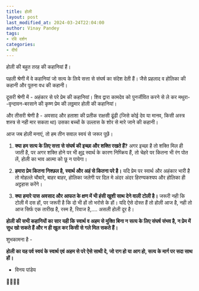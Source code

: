 ```yaml
---
title: होली
layout: post
last_modified_at: 2024-03-24T22:04:00
author: Vinay Pandey
tags:
- रवि दर्शन
categories:
- दीर्घ
---
```

होली की बहुत तरह की कहानियां हैं। 

पहली श्रेणी में वे कहानियां जो सत्य के लिये सत्ता से संघर्ष का संदेश देती हैं। जैसे प्रहलाद व होलिका की कहानी और पूतना वध की कहानी। 

दूसरी श्रेणी में -  अहंकार से परे प्रेम की कहानियां। शिव द्वारा कामदेव को पुनर्जीवित करने से ले कर मथुरा- -वृन्दावन-बरसाने की कृष्ण प्रेम की लठ्ठमार होली की कहानियां।

और तीसरी श्रेणी है - अवसाद और हताशा की प्रतीक राक्षसी ढूंढी (जिसे कोई देव या मानव, किसी अस्त्र शस्त्र से नही मार सकता था) उसका बच्चों के उल्लास के शोर से मारे जाने की कहानी।

आज जब होली मनाएं, तो हम तीन सवाल स्वयं से जरूर पूछें। 
 
1.  **क्या हम सत्य के लिए सत्ता से संघर्ष की इच्छा और शक्ति रखते हैं?**  अगर इच्छा  है तो शक्ति मिल ही जाती है, पर अगर शक्ति होने पर भी क्षुद्र स्वार्थ के कारण निष्क्रिय हैं, तो चेहरे पर कितना भी रंग पोत लें, होली का भाव आत्मा को छू न पायेगा।

2.  **हमारा प्रेम कितना निश्छल है, स्वार्थ और अहं से कितना परे है।** यदि प्रेम पर स्वार्थ और अहंकार भारी है तो मोहल्ले चौबारे, बाहर बाहर, होलिका जलेगी पर दिल मे अंदर अंदर हिरण्यकश्यप और होलिका ही अट्टहास करेंगे।  

3. **क्या हमारे पास अवसाद और आफत के क्षण में भी हंसी खुशी साथ देने वाली टोली है।** जरूरी नही कि टोली में दस हों, पर जरूरी है कि दो भी हों तो भरोसे के हों। यदि ऐसे दोस्त हैं तो होली आज है, नही तो आज सिर्फ एक तारीख है, रस्म है, रिवाज है,.... असली होली दूर है।

**होली की सभी कहानियों का सार यही कि स्वार्थ व अहम से मुक्ति बिना न सत्य के लिए संघर्ष संभव है, न  प्रेम में सुध खो सकते हैं और न ही खुल कर किसी से गले मिल सकते हैं।**

शुभकामना है -

**होली का यह पर्व स्वयं के स्वार्थ एवं अहम से परे ऐसे साथी दे, जो राग हो या आग हो, सत्य के मार्ग पर सदा साथ हों।** 

- विनय पांडेय

🙏🌷🌷🙏


